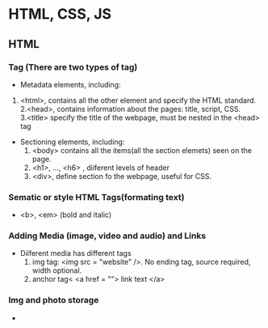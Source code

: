 # HTML, CSS, JS
## HTML
### Tag (There are two types of tag)
+ Metadata elements, including:  
 1. \<html>, contains all the other element and specify the HTML standard.
 2.\<head>, contains information about the pages: title, script, CSS.  
 3.\<title> specify the title of the webpage, must be nested in the \<head> tag  


+ Sectioning elements, including:  
  1. \<body> contains all the items(all the section elemets) seen on the page.  
  1. \<h1>, ..., \<h6> , diiferent levels of header
  1. \<div>, define section fo the webpage, useful for CSS.

### Sematic or style HTML Tags(formating text)
-  \<b>, \<em> (bold and italic)


### Adding Media (image, video and audio) and Links
- Diiferent media has different tags  
  1. img tag: \<img src = "website" />. No ending tag, source required, width optional.
  2. anchor tag< \<a href = ""> link text \</a>

### Img and photo storage
+ 
